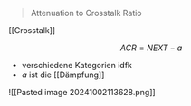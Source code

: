 > Attenuation to Crosstalk Ratio

[[Crosstalk]]


$$ACR = NEXT -a$$

- verschiedene Kategorien idfk
- $a$ ist die [[Dämpfung]]



![[Pasted image 20241002113628.png]]